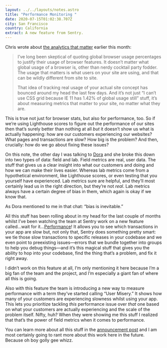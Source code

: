 ```yaml
---
layout: ../../layouts/notes.astro
title: "Performance Monitoring "
date: 2020-07-15T01:02:38.707Z
city: San Francisco
country: California
extract: A new feature from Sentry.
---
```


Chris wrote about [the analytics that matter](https://css-tricks.com/the-analytics-that-matter/) earlier this month:

> I’ve long been skeptical of quoting global browser usage percentages to justify their usage of browser features. It doesn’t matter what global usage of a browser is, other than nerdy cocktail party fodder. The usage that matters is what users on your site are using, and that can be wildly different from site to site.
>
> That idea of tracking real usage of your actual site concept has bounced around my head the last few days. And it’s not just “I can’t use CSS grid because IE 11 has 1.42% of global usage still” stuff, it’s about measuring metrics that matter to your site, no matter what they are.

This is true not just for browser stats, but also for performance, too. So if we’re using Lighthouse scores to figure out the performance of our sites then that’s surely better than nothing at all _but_ it doesn’t show us what is actually happening: how are our customers experiencing our websites? What pages and transactions are slow? How big is the problem? And then, crucially: how do we go about fixing these issues?

On this note, the other day I was talking to [Dora](https://twitter.com/doralchan?lang=en) and she broke this down into two types of data: field and lab. Field metrics are real, user data. The stuff that gives us a clear insight into what our customers and doing and how we can make their lives easier. Whereas lab metrics come from a hypothetical environment, like Lighthouse scores, or even testing that you yourself have experienced. Lab metrics sure are helpful, and they’ll most certainly lead us in the right direction, but they’re not _real_. Lab metrics always have a certain degree of bias in them, which again is okay if we know that.

As Dora mentioned to me in that chat: “bias is inevitable.”

All this stuff has been rolling about in my head for the last couple of months whilst I’ve been watching the team at Sentry work on a new feature called...wait for it...[Performance](https://sentry.io/for/performance/)! It allows you to see which transactions in your app are slow but, not only that, Sentry does something pretty smart: we tie those slow transactions to specific releases in your codebase and we even point to preexisting issues—errors that we bundle together into groups to help you debug things—and it’s this magical stuff that gives you the ability to hop into your codebase, find the thing that’s a problem, and fix it right away.

I didn’t work on this feature at all, I’m only mentioning it here because I’m a big fan of the team and the project, and I’m especially a giant fan of where all this is going.

Also with this feature the team is introducing a new way to measure performance with a term they’ve started calling “User Misery.” It shows how many of your customers are experiencing slowness whilst using your app. This lets you prioritize tackling _this_ performance issue over _that_ one based on what your customers are actually experiencing and the scale of the problem itself. Nifty, huh? When they were showing me this stuff I realized that that’s the power of field metrics when it comes to performance.

You can learn more about all this stuff in the [announcement post](https://blog.sentry.io/2020/07/14/see-slow-faster-with-performance-monitoring) and I am most certainly going to rant more about this work here in the future. Because oh boy golly gee whizz.
